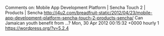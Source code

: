 Comments on: Mobile App Development Platform | Sencha Touch 2 | Products | Sencha http://j4u2.com/breadfruit-static/2012/04/23/mobile-app-development-platform-sencha-touch-2-products-sencha/ Can Jamaican youth benefit from ...? Mon, 30 Apr 2012 00:15:32 +0000  hourly   1  https://wordpress.org/?v=5.2.4